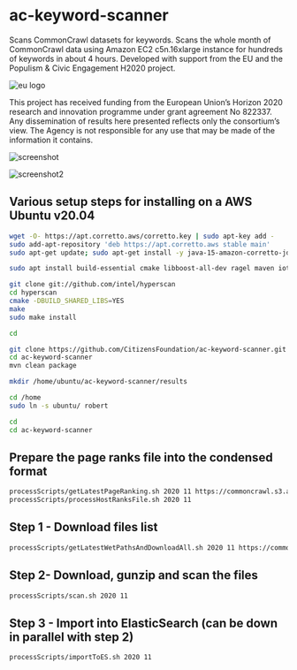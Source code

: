 # ac-keyword-scanner
Scans CommonCrawl datasets for keywords. Scans the whole month of CommonCrawl data using Amazon EC2 c5n.16xlarge instance for hundreds of keywords in about 4 hours. Developed with support from the EU and the Populism &amp; Civic Engagement H2020 project.


![eu logo](https://demos-h2020.eu/img/EU_logo.jpg)

This project has received funding from the European Union’s Horizon 2020 research and innovation programme under grant agreement No 822337. Any dissemination of results here presented reflects only the consortium’s view. The Agency is not responsible for any use that may be made of the information it contains.

![screenshot](https://yrpri-direct-asset.s3.amazonaws.com/Screenshot+from+2020-12-13+23-36-41.png)

![screenshot2](https://yrpri-direct-asset.s3.amazonaws.com/Screenshot+from+2020-12-14+00-10-55.png)

## Various setup steps for installing on a AWS Ubuntu v20.04
```bash
wget -O- https://apt.corretto.aws/corretto.key | sudo apt-key add - 
sudo add-apt-repository 'deb https://apt.corretto.aws stable main'
sudo apt-get update; sudo apt-get install -y java-15-amazon-corretto-jdk

sudo apt install build-essential cmake libboost-all-dev ragel maven iotop

git clone git://github.com/intel/hyperscan
cd hyperscan
cmake -DBUILD_SHARED_LIBS=YES
make 
sudo make install

cd

git clone https://github.com/CitizensFoundation/ac-keyword-scanner.git
cd ac-keyword-scanner
mvn clean package

mkdir /home/ubuntu/ac-keyword-scanner/results

cd /home
sudo ln -s ubuntu/ robert

cd
cd ac-keyword-scanner
```

## Prepare the page ranks file into the condensed format
```bash
processScripts/getLatestPageRanking.sh 2020 11 https://commoncrawl.s3.amazonaws.com/projects/hyperlinkgraph/cc-main-2020-jul-aug-sep/host/cc-main-2020-jul-aug-sep-host-ranks.txt.gz
processScripts/processHostRanksFile.sh 2020 11
```

## Step 1 - Download files list
```bash
processScripts/getLatestWetPathsAndDownloadAll.sh 2020 11 https://commoncrawl.s3.amazonaws.com/crawl-data/CC-MAIN-2020-50/wet.paths.gz 72000
```

## Step 2- Download, gunzip and scan the files
```bash
processScripts/scan.sh 2020 11
```

## Step 3 - Import into ElasticSearch (can be down in parallel with step 2)
```bash
processScripts/importToES.sh 2020 11
```

